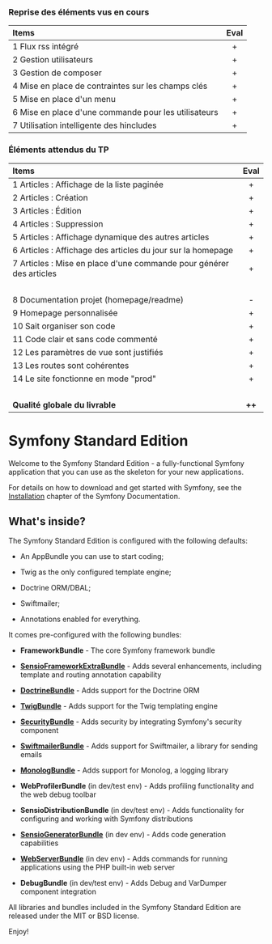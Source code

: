 ### Reprise des éléments vus en cours
| Items | Eval   |
| :------- |  :---: |
| 1 Flux rss intégré | + |
| 2 Gestion utilisateurs | + |
| 3 Gestion de composer | + |
| 4 Mise en place de contraintes sur les champs clés | + |
| 5 Mise en place d'un menu | + |
| 6 Mise en place d'une commande pour les utilisateurs | + |
| 7 Utilisation intelligente des hincludes | + |

### Éléments attendus du TP

| Items     | Eval   |
| :------- |  :---: |
| 1 Articles : Affichage de la liste paginée  | + |
| 2 Articles : Création  | + |
| 3 Articles : Édition | + |
| 4 Articles : Suppression | + |
| 5 Articles : Affichage dynamique des autres articles | + |
| 6 Articles : Affichage des articles du jour sur la homepage  | + |
| 7 Articles : Mise en place d'une commande pour générer des articles |+  |
| &nbsp; | &nbsp; |
| 8 Documentation projet (homepage/readme) | - |
| 9 Homepage personnalisée  | + |
| 10 Sait organiser son code | + |
| 11 Code clair et sans code commenté |+  |
| 12 Les paramètres de vue sont justifiés  |+  |
| 13 Les routes sont cohérentes  | + |
| 14 Le site fonctionne en mode "prod"  | + |
| &nbsp; | &nbsp; |
| **Qualité globale du livrable**  | **++** |


Symfony Standard Edition
========================

Welcome to the Symfony Standard Edition - a fully-functional Symfony
application that you can use as the skeleton for your new applications.

For details on how to download and get started with Symfony, see the
[Installation][1] chapter of the Symfony Documentation.

What's inside?
--------------

The Symfony Standard Edition is configured with the following defaults:

  * An AppBundle you can use to start coding;

  * Twig as the only configured template engine;

  * Doctrine ORM/DBAL;

  * Swiftmailer;

  * Annotations enabled for everything.

It comes pre-configured with the following bundles:

  * **FrameworkBundle** - The core Symfony framework bundle

  * [**SensioFrameworkExtraBundle**][6] - Adds several enhancements, including
    template and routing annotation capability

  * [**DoctrineBundle**][7] - Adds support for the Doctrine ORM

  * [**TwigBundle**][8] - Adds support for the Twig templating engine

  * [**SecurityBundle**][9] - Adds security by integrating Symfony's security
    component

  * [**SwiftmailerBundle**][10] - Adds support for Swiftmailer, a library for
    sending emails

  * [**MonologBundle**][11] - Adds support for Monolog, a logging library

  * **WebProfilerBundle** (in dev/test env) - Adds profiling functionality and
    the web debug toolbar

  * **SensioDistributionBundle** (in dev/test env) - Adds functionality for
    configuring and working with Symfony distributions

  * [**SensioGeneratorBundle**][13] (in dev env) - Adds code generation
    capabilities

  * [**WebServerBundle**][14] (in dev env) - Adds commands for running applications
    using the PHP built-in web server

  * **DebugBundle** (in dev/test env) - Adds Debug and VarDumper component
    integration

All libraries and bundles included in the Symfony Standard Edition are
released under the MIT or BSD license.

Enjoy!

[1]:  https://symfony.com/doc/3.3/setup.html
[6]:  https://symfony.com/doc/current/bundles/SensioFrameworkExtraBundle/index.html
[7]:  https://symfony.com/doc/3.3/doctrine.html
[8]:  https://symfony.com/doc/3.3/templating.html
[9]:  https://symfony.com/doc/3.3/security.html
[10]: https://symfony.com/doc/3.3/email.html
[11]: https://symfony.com/doc/3.3/logging.html
[13]: https://symfony.com/doc/current/bundles/SensioGeneratorBundle/index.html
[14]: https://symfony.com/doc/current/setup/built_in_web_server.html
